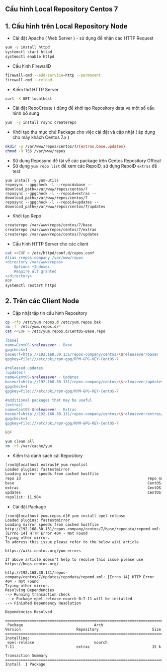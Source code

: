 
## Cấu hình Local Repository Centos 7 

## 1. Cấu hình trên Local Repository Node

- Cài đặt Apache ( Web Server ) - sử dụng để nhận các  HTTP Request
```bash
yum -y install httpd
systemctl start httpd
systemctl enable httpd
```
- Cấu hình FirewallD
```bash
firewall-cmd --add-service=http --permanent
firewall-cmd --reload
```

- Kiểm thử HTTP Server
```bash
curl -X GET localhost
```

- Cài đặt RepoCreate ( dùng để khởi tạo Repository data và một số cấu hình bổ sung
```bash
yum  -y install rsync createrepo
```

- Khởi tạo thư mục chứ Package cho việc cài đặt và cập nhật  ( áp dụng cho máy khách Centos 7.x ) 
```bash
mkdir -p /var/www/repos/centos/7/{extras,base,updates}
chmod -R 755 /var/www/repos
```

- Sử dụng Reposync để tải về các package trên Centos Repository Offical
- Sử dụng `yum repo list` để xem các RepoID, sử dụng RepoID `extras` để test
```
yum install -y yum-utils
reposync --gpgcheck -l --repoid=base --download_path=/var/www/repos/centos/7
reposync --gpgcheck -l --repoid=extras --download_path=/var/www/repos/centos/7
reposync --gpgcheck -l --repoid=updates --download_path=/var/www/repos/centos/7/updates

```

- Khởi tạo Repo 
```bash
createrepo /var/www/repos/centos/7/base
createrepo /var/www/repos/centos/7/extras
createrepo /var/www/repos/centos/7/updates

```

- Cấu hình HTTP Server cho các client
```bash
cat <<EOF > /etc/httpd/conf.d/repos.conf
Alias /repos-company /var/www/repos
<directory /var/www/repos>
    Options +Indexes
    Require all granted
</directory>
EOF
systemctl restart httpd
```


## 2. Trên các Client Node

- Cập nhật tập tin cấu hình Repository
```bash
cp -rfp /etc/yum.repos.d /etc/yum.repos.bak
rm -f  /etc/yum.repos.d/*
cat <<EOF > /etc/yum.repos.d/CentOS-Base.repo

[base]
name=CentOS-$releasever - Base
gpgcheck=1
baseurl=http://192.168.30.131/repos-company/centos/\$releasever/base/
gpgkey=file:///etc/pki/rpm-gpg/RPM-GPG-KEY-CentOS-7

#released updates
[updates]
name=CentOS-$releasever - Updates
baseurl=http://192.168.30.131/repos-company/centos/\$releasever/updates/
gpgcheck=1
gpgkey=file:///etc/pki/rpm-gpg/RPM-GPG-KEY-CentOS-7

#additional packages that may be useful
[extras]
name=CentOS-$releasever - Extras
baseurl=http://192.168.30.131/repos-company/centos/\$releasever/extras/
gpgcheck=1
gpgkey=file:///etc/pki/rpm-gpg/RPM-GPG-KEY-CentOS-7

EOF

yum clean all
rm -rf /var/cache/yum
```

- Kiểm tra danh sách cái Repository
```bash
[root@localhost extras]# yum repolist
Loaded plugins: fastestmirror
Loading mirror speeds from cached hostfile
repo id                                                         repo name                                                                 status
base                                                            CentOS- - Base                                                            9,911
extras                                                          CentOS- - Extras                                                            432
updates                                                         CentOS- - Updates                                                         1,561
repolist: 11,904

```

- Cài đặt Package
```
[root@localhost yum.repos.d]# yum install epel-release
Loaded plugins: fastestmirror
Loading mirror speeds from cached hostfile
http://192.168.30.131/repos-company/centos/7/base/repodata/repomd.xml: [Errno 14] HTTP Error 404 - Not Found
Trying other mirror.
To address this issue please refer to the below wiki article 

https://wiki.centos.org/yum-errors

If above article doesn't help to resolve this issue please use https://bugs.centos.org/.

http://192.168.30.131/repos-company/centos/7/updates/repodata/repomd.xml: [Errno 14] HTTP Error 404 - Not Found
Trying other mirror.
Resolving Dependencies
--> Running transaction check
---> Package epel-release.noarch 0:7-11 will be installed
--> Finished Dependency Resolution

Dependencies Resolved

================================================================================================================================================
 Package                                Arch                             Version                         Repository                        Size
================================================================================================================================================
Installing:
 epel-release                           noarch                           7-11                            extras                            15 k

Transaction Summary
================================================================================================================================================
Install  1 Package


```

